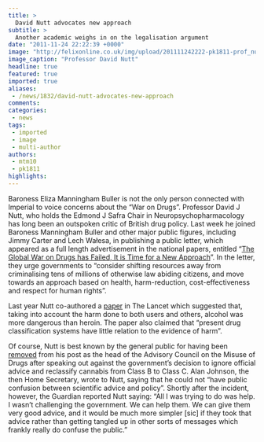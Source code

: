 ```yaml
---
title: >
  David Nutt advocates new approach
subtitle: >
  Another academic weighs in on the legalisation argument
date: "2011-11-24 22:22:39 +0000"
image: "http://felixonline.co.uk/img/upload/201111242222-pk1811-prof_nutt_010.jpg"
image_caption: "Professor David Nutt"
headline: true
featured: true
imported: true
aliases:
 - /news/1832/david-nutt-advocates-new-approach
comments:
categories:
 - news
tags:
 - imported
 - image
 - multi-author
authors:
 - mtm10
 - pk1811
highlights:
---
```


Baroness Eliza Manningham Buller is not the only person connected with Imperial to voice concerns about the “War on Drugs”. Professor David J Nutt, who holds the Edmond J Safra Chair in Neuropsychopharmacology has long been an outspoken critic of British drug policy. Last week he joined Baroness Manningham Buller and other major public figures, including Jimmy Carter and Lech Wałesa, in publishing a public letter, which appeared as a full length advertisement in the national papers, entitled “[The Global War on Drugs has Failed, It is Time for a New Approach](http://www.encod.org/info/THE-WAR-ON-DRUGS-HAS-FAILED-TIME.html)”. In the letter, they urge governments to “consider shifting resources away from criminalising tens of millions of otherwise law abiding citizens, and move towards an approach based on health, harm-reduction, cost-effectiveness and respect for human rights”.

Last year Nutt co-authored a [paper](http://www.thelancet.com/journals/lancet/article/PIIS0140-6736(10)61462-6/abstract) in The Lancet which suggested that, taking into account the harm done to both users and others, alcohol was more dangerous than heroin. The paper also claimed that “present drug classification systems have little relation to the evidence of harm”.

Of course, Nutt is best known by the general public for having been [removed](http://news.bbc.co.uk/1/hi/uk/8334774.stm) from his post as the head of the Advisory Council on the Misuse of Drugs after speaking out against the government’s decision to ignore official advice and reclassify cannabis from Class B to Class C. Alan Johnson, the then Home Secretary, wrote to Nutt, saying that he could not “have public confusion between scientific advice and policy”. Shortly after the incident, however, the Guardian reported Nutt saying: “All I was trying to do was help. I wasn’t challenging the government. We can help them. We can give them very good advice, and it would be much more simpler [sic] if they took that advice rather than getting tangled up in other sorts of messages which frankly really do confuse the public.”
